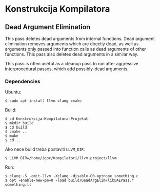 # Konstrukcija Kompilatora

## Dead Argument Elimination

This pass deletes dead arguments from internal functions. Dead argument elimination removes arguments which are directly dead, as well as arguments only passed into function calls as dead arguments of other functions. This pass also deletes dead arguments in a similar way.

This pass is often useful as a cleanup pass to run after aggressive interprocedural passes, which add possibly-dead arguments.

### Dependencies
Ubuntu:

    $ sudo apt install llvm clang cmake 
Build:

    $ cd Konstrukcija-Kompilatora-Projekat
    $ mkdir build
    $ cd build
    $ cmake ..
    $ make
    $ cd ..

Ako nece build treba postaviti `LLVM_DIR`:

    $ LLVM_DIR=/home/igor/Kompilatori/llvm-project/llvm

Run:

    $ clang -S -emit-llvm -Xclang -disable-O0-optnone something.c
    $ opt -enable-new-pm=0 -load build/DeadArgElim/libDAEPass.* something.ll
